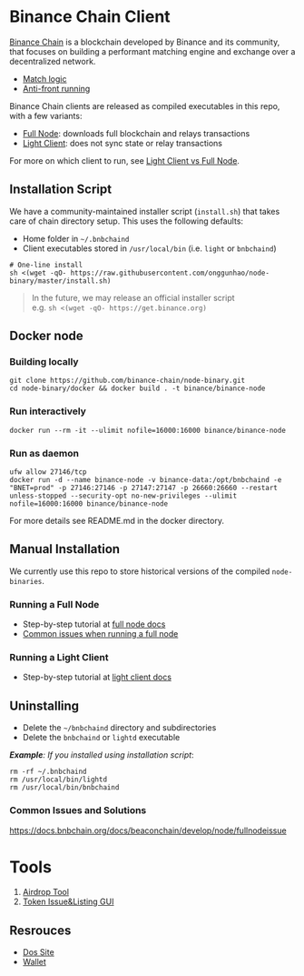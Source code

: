 # Binance Chain Client

[Binance Chain](https://www.binance.org/) is a blockchain developed by Binance and its community, that focuses on building a performant matching engine and exchange over a decentralized network.

- [Match logic](https://docs.binance.org/match.html)
- [Anti-front running](https://docs.binance.org/anti-frontrun.html)

Binance Chain clients are released as compiled executables in this repo, with a few variants:

- [Full Node](https://docs.bnbchain.org/docs/validator/fullnode): downloads full blockchain and relays transactions
- [Light Client](https://docs.bnbchain.org/docs/beaconchain/light-client/): does not sync state or relay transactions

For more on which client to run, see [Light Client vs Full Node](https://docs.bnbchain.org/docs/beaconchain/light-client/#light-client-versus-full-node).

## Installation Script

We have a community-maintained installer script (`install.sh`) that takes care of chain directory setup. This uses the following defaults:

- Home folder in `~/.bnbchaind`
- Client executables stored in `/usr/local/bin` (i.e. `light` or `bnbchaind`)

```shell
# One-line install
sh <(wget -qO- https://raw.githubusercontent.com/onggunhao/node-binary/master/install.sh)
```

> In the future, we may release an official installer script  
> e.g. `sh <(wget -qO- https://get.binance.org)`

## Docker node

### Building locally

```
git clone https://github.com/binance-chain/node-binary.git
cd node-binary/docker && docker build . -t binance/binance-node
```

### Run interactively

`docker run --rm -it --ulimit nofile=16000:16000 binance/binance-node`

### Run as daemon

```
ufw allow 27146/tcp
docker run -d --name binance-node -v binance-data:/opt/bnbchaind -e "BNET=prod" -p 27146:27146 -p 27147:27147 -p 26660:26660 --restart unless-stopped --security-opt no-new-privileges --ulimit nofile=16000:16000 binance/binance-node
```

For more details see README.md in the docker directory.

## Manual Installation

We currently use this repo to store historical versions of the compiled `node-binaries`.

### Running a Full Node

- Step-by-step tutorial at [full node docs](https://docs.bnbchain.org/docs/beaconchain/develop/node/join-mainnet)
- [Common issues when running a full node](https://docs.bnbchain.org/docs/beaconchain/develop/node/fullnodeissue)

### Running a Light Client

- Step-by-step tutorial at [light client docs](https://docs.bnbchain.org/docs/beaconchain/light-client/#light-client-versus-full-node)

## Uninstalling

- Delete the `~/bnbchaind` directory and subdirectories
- Delete the `bnbchaind` or `lightd` executable

_**Example**: If you installed using installation script_:

```
rm -rf ~/.bnbchaind
rm /usr/local/bin/lightd
rm /usr/local/bin/bnbchaind
```

### Common Issues and Solutions

https://docs.bnbchain.org/docs/beaconchain/develop/node/fullnodeissue

# Tools

1. [Airdrop Tool](https://github.com/binance-chain/chain-tooling#airdrop)
2. [Token Issue&Listing GUI](https://github.com/binance-chain/chain-tooling/tree/airdrop/token-app)

## Resrouces

- [Dos Site](https://docs.bnbchain.org/)
- [Wallet](https://docs.bnbchain.org/docs/beaconchain/wallets)
